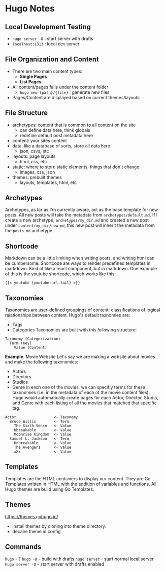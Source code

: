 # Hugo Notes

## Local Development Testing
- `hugo server -D` : start server with drafts 
- `localhost:1313` : local dev server

## File Organization and Content
- There are two main content types:
  - **Single Pages**
  - **List Pages**
- All content/pages falls under the content folder
  - `hugo new {path}/{file}` : generate new files
- Pages/Content are displayed based on current themes/layouts

## File Structure
- archetypes: content that is common to all content on the site
  - can define data here, think globals
  - redefine default post metadata here
- content: your sites content
- data: like a database of sorts, store all data here
  - json, csvs, etc
- layouts: page layouts
  - html, css, etc
- static: where to store static elements, things that don't change
  - images, css, json
- themes: prebuilt themes
  - layouts, templates, html, etc

## Archetypes
Archetypes, as far as I'm currently aware, act as the base template for new posts. All new posts will take the metadata from `archetypes/default.md`. If I create a new archetype, `archetypes/my_dir.md` and created a new post under `content/my_dir/new.md`, this new post will inherit the metadata from the `posts.md` archetype.

## Shortcode
Markdown can be a little limiting when writing posts, and writing html can be cumbersome. Shortcode are ways to render predefined templates in markdown. Kind of like a react component, but in markdown. One example of this is the youtube shortcode, which works like this:
```
{{< youtube {youtube-url-tail} >}}
```

## Taxonomies
Taxonomies are user-defined groupings of content; classifications of logical relationships between content.
Hugo's default taxnomies are:
- Tags
- Categories
Taxonomies are built with this following structure:
```
Taxonomy (Categorization)
  Term (Key)
    Value (Content)
```
**Example**: Movie Website
Let's say we are making a website about movies and make the following taxonomies:
- Actors
- Directors
- Studios
- Genre
In each one of the movies, we can specifiy terms for these taxonomies (i.e. in the metadata of each of the movie content files). Hugo would automatically create pages for each Actor, Director, Studio, and Genre with each listing of all the movies that matched that specific tag.
```
Actor                 <- Taxonomy
  Bruce Willis        <- Term
    The Sixth Sense   <- Value
    Ubreakable        <- Value
    Moonrise Kingdom  <- Value
  Samuel L. Jackson   <- Term
    Unbreakable       <- Value
    The Avengers      <- Value
    xXx               <- Value
```

## Templates
Templates are the HTML containers to display our content. They are Go Templates written in HTML with the addition of variables and functions. All Hugo themes are build using Go Templates.

## Themes
https://themes.gohugo.io/

- install themes by cloning into theme directory.
- decalre theme in config

## Commands
`hugo` - ?
`hugo -D` - build with drafts
`hugo server` - start normal local server
`hugo server -D` - start server with drafts enabled
